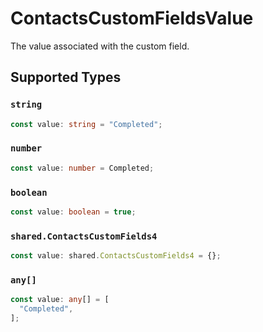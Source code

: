 # ContactsCustomFieldsValue

The value associated with the custom field.


## Supported Types

### `string`

```typescript
const value: string = "Completed";
```

### `number`

```typescript
const value: number = Completed;
```

### `boolean`

```typescript
const value: boolean = true;
```

### `shared.ContactsCustomFields4`

```typescript
const value: shared.ContactsCustomFields4 = {};
```

### `any[]`

```typescript
const value: any[] = [
  "Completed",
];
```

